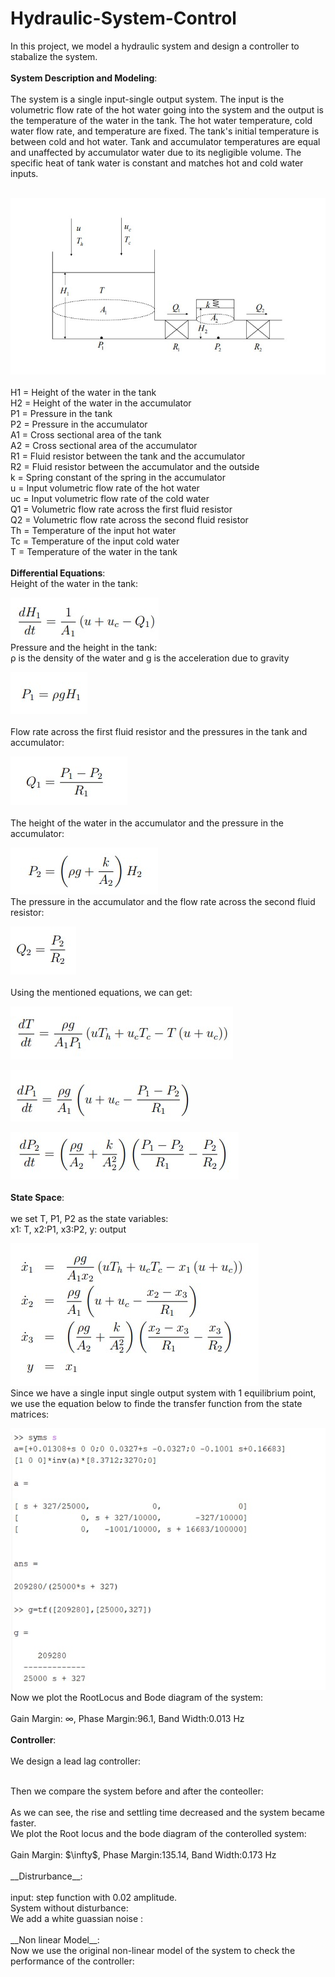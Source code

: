 # Hydraulic-System-Control
In this project, we model a hydraulic system and design a controller to stabalize the system. 
<br>
<br>
__System Description and Modeling__:
<br>
<br>
The system is a single input-single output system. The input is the volumetric flow rate of the hot water going into the system and the output is the temperature of the water in the tank. 
The hot water temperature, cold water flow rate, and temperature are fixed. 
The tank's initial temperature is between cold and hot water. 
Tank and accumulator temperatures are equal and unaffected by accumulator water due to its negligible volume. The specific heat of tank water is constant and matches hot and cold water inputs.
<br>
<br>

![Image 1](images/system.jpg)
<br>
<br>
H1 = Height of the water in the tank
<br>
H2 = Height of the water in the accumulator
<br>
P1 = Pressure in the tank
<br>
P2 = Pressure in the accumulator
<br>
A1 = Cross sectional area of the tank
<br>
A2 = Cross sectional area of the accumulator
<br>
R1 = Fluid resistor between the tank and the accumulator
<br>
R2 = Fluid resistor between the accumulator and the outside
<br>
k = Spring constant of the spring in the accumulator
<br>
u = Input volumetric flow rate of the hot water
<br>
uc = Input volumetric flow rate of the cold water
<br>
Q1 = Volumetric flow rate across the first fluid resistor
<br>
Q2 = Volumetric flow rate across the second fluid resistor
<br>
Th = Temperature of the input hot water
<br>
Tc = Temperature of the input cold water
<br>
T = Temperature of the water in the tank
<br>
<br>
__Differential Equations__:
<br>
Height of the water in the tank:
<br>

![Image 2](images/Height_Water.jpg)
<br>
 Pressure and the height in the tank:
 <br>
  ρ is the density of the water and g is the acceleration due to gravity
 <br>
 
 ![Image 3](images/Pressur_Height.jpg)
<br>
<br>
 Flow rate across the first fluid resistor and the
pressures in the tank and accumulator:
<br>

![Image 4](images/Flow_resistor_tank_accumulator.jpg)
<br>
<br>
The height of the
water in the accumulator and the pressure in the accumulator:
<br>

![Image 5](images/Height_pressure_accumulator.jpg)
<br>
The pressure in the accumulator and the flow rate across the second fluid resistor:
<br>

![Image 6](images/Flowrate.jpg)
<br>
<br>
Using the mentioned equations, we can get:
<br>

![Image 7](images/EQ1_Diff.jpg)
<br>

![Image 8](images/EQ2_Differ.jpg)
<br>

![Image 9](images/EQ3_Diff.jpg)
<br>
<br>
__State Space__:
<br>
<br>
we set T, P1, P2 as the state variables:
<br>
x1: T,   x2:P1,   x3:P2,  y: output
<br>

![Image 10](images/state_space.jpg)
<br>
Since we have a single input single output system with 1 equilibrium point, we use the equation below to finde the transfer function from the state matrices:
<br>

![Image 11](images/transfer_func.jpg)
<br>
Now we plot the RootLocus and Bode diagram of the system:
<br>
<br>
Gain Margin: $\infty$,  Phase Margin:96.1,  Band Width:0.013 Hz
<br>
<br>
__Controller__:
<br>
<br>
We design a lead lag controller:

<br>
Then we compare the system before and after the conteoller:
<br>
<br>
As we can see, the rise and settling time decreased and the system became faster.
<br>
We plot the Root locus and the bode diagram of the conterolled system:
<br>
<br>
Gain Margin: $\infty$,  Phase Margin:135.14,  Band Width:0.173 Hz
<br>
<br>
__Distrurbance__:
<br>
<br>
input: step function with 0.02 amplitude.
<br>
System without disturbance:
<br>
We add a white guassian noise :
<br>
<br>
__Non linear Model__:
<br>
Now we use the original non-linear model of the system to check the performance of the controller:
<br>
